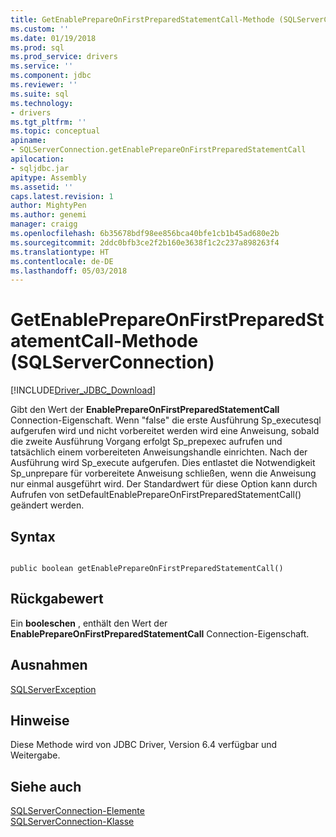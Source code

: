```yaml
---
title: GetEnablePrepareOnFirstPreparedStatementCall-Methode (SQLServerConnection) | Microsoft Docs
ms.custom: ''
ms.date: 01/19/2018
ms.prod: sql
ms.prod_service: drivers
ms.service: ''
ms.component: jdbc
ms.reviewer: ''
ms.suite: sql
ms.technology:
- drivers
ms.tgt_pltfrm: ''
ms.topic: conceptual
apiname:
- SQLServerConnection.getEnablePrepareOnFirstPreparedStatementCall
apilocation:
- sqljdbc.jar
apitype: Assembly
ms.assetid: ''
caps.latest.revision: 1
author: MightyPen
ms.author: genemi
manager: craigg
ms.openlocfilehash: 6b35678bdf98ee856bca40bfe1cb1b45ad680e2b
ms.sourcegitcommit: 2ddc0bfb3ce2f2b160e3638f1c2c237a898263f4
ms.translationtype: HT
ms.contentlocale: de-DE
ms.lasthandoff: 05/03/2018
---
```

# <a name="getenableprepareonfirstpreparedstatementcall-method-sqlserverconnection"></a>GetEnablePrepareOnFirstPreparedStatementCall-Methode (SQLServerConnection)
[!INCLUDE[Driver_JDBC_Download](../../../includes/driver_jdbc_download.md)]

 Gibt den Wert der **EnablePrepareOnFirstPreparedStatementCall** Connection-Eigenschaft. Wenn "false" die erste Ausführung Sp_executesql aufgerufen wird und nicht vorbereitet werden wird eine Anweisung, sobald die zweite Ausführung Vorgang erfolgt Sp_prepexec aufrufen und tatsächlich einem vorbereiteten Anweisungshandle einrichten. Nach der Ausführung wird Sp_execute aufgerufen. Dies entlastet die Notwendigkeit Sp_unprepare für vorbereitete Anweisung schließen, wenn die Anweisung nur einmal ausgeführt wird. Der Standardwert für diese Option kann durch Aufrufen von setDefaultEnablePrepareOnFirstPreparedStatementCall() geändert werden.

## <a name="syntax"></a>Syntax  
  
```  
  
public boolean getEnablePrepareOnFirstPreparedStatementCall()  
```  

## <a name="return-value"></a>Rückgabewert
 Ein **booleschen** , enthält den Wert der **EnablePrepareOnFirstPreparedStatementCall** Connection-Eigenschaft.

## <a name="exceptions"></a>Ausnahmen  
 [SQLServerException](../../../connect/jdbc/reference/sqlserverexception-class.md)  
 
## <a name="remarks"></a>Hinweise  
 Diese Methode wird von JDBC Driver, Version 6.4 verfügbar und Weitergabe.
 
## <a name="see-also"></a>Siehe auch  
 [SQLServerConnection-Elemente](../../../connect/jdbc/reference/sqlserverconnection-members.md)   
 [SQLServerConnection-Klasse](../../../connect/jdbc/reference/sqlserverconnection-class.md)  
  
  
